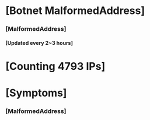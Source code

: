 # [Botnet MalformedAddress]
### [MalformedAddress]
#### [Updated every 2~3 hours]

# [Counting 4793 IPs]

# [Symptoms] 
###   [MalformedAddress]
